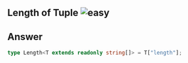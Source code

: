 ## Length of Tuple <img src="https://img.shields.io/badge/-easy-7aad0c" alt="easy"/>

## Answer

```ts
type Length<T extends readonly string[]> = T["length"];
```
